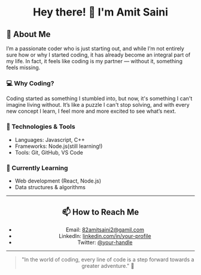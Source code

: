<div align="center">

# Hey there! 👋 I'm Amit Saini

</div>

## 🚀 About Me

I’m a passionate coder who is just starting out, and while I’m not entirely sure how or why I started coding, it has already become an integral part of my life. In fact, it feels like coding is my partner — without it, something feels missing.

### 💻 Why Coding?
Coding started as something I stumbled into, but now, it's something I can't imagine living without. It’s like a puzzle I can't stop solving, and with every new concept I learn, I feel more and more excited to see what’s next.

### 🔧 Technologies & Tools
- Languages: Javascript, C++
- Frameworks: Node.js(still learning!)
- Tools: Git, GitHub, VS Code

### 📝 Currently Learning
- Web development (React, Node.js)
- Data structures & algorithms

---

<div align="center">

## 📫 How to Reach Me
- Email: [82amitsaini2@gamil.com](mailto:your-email@example.com)
- LinkedIn: [linkedin.com/in/your-profile](https://linkedin.com/in/your-profile)
- Twitter: [@your-handle](https://twitter.com/your-handle)

</div>

---

<div align="center">

> "In the world of coding, every line of code is a step forward towards a greater adventure." 🚀

</div>

</div>
